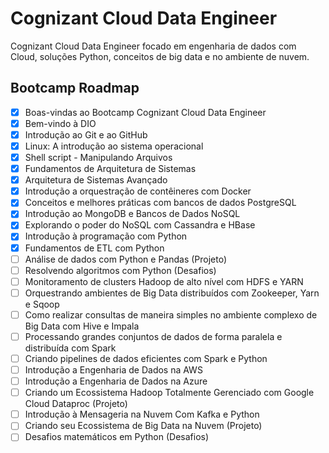 # Cognizant Cloud Data Engineer
Cognizant Cloud Data Engineer focado em engenharia de dados com Cloud, soluções Python, conceitos de big data e no ambiente de nuvem.

## Bootcamp Roadmap
- [x] Boas-vindas ao Bootcamp Cognizant Cloud Data Engineer
- [x] Bem-vindo à DIO
- [x] Introdução ao Git e ao GitHub
- [x] Linux: A introdução ao sistema operacional
- [x] Shell script - Manipulando Arquivos
- [x] Fundamentos de Arquitetura de Sistemas
- [x] Arquitetura de Sistemas Avançado
- [x] Introdução a orquestração de contêineres com Docker
- [x] Conceitos e melhores práticas com bancos de dados PostgreSQL
- [x] Introdução ao MongoDB e Bancos de Dados NoSQL
- [x] Explorando o poder do NoSQL com Cassandra e HBase
- [x] Introdução à programação com Python
- [x] Fundamentos de ETL com Python
- [ ] Análise de dados com Python e Pandas (Projeto)
- [ ] Resolvendo algoritmos com Python (Desafios)
- [ ] Monitoramento de clusters Hadoop de alto nível com HDFS e YARN
- [ ] Orquestrando ambientes de Big Data distribuídos com Zookeeper, Yarn e Sqoop
- [ ] Como realizar consultas de maneira simples no ambiente complexo de Big Data com Hive e Impala
- [ ] Processando grandes conjuntos de dados de forma paralela e distribuída com Spark
- [ ] Criando pipelines de dados eficientes com Spark e Python
- [ ] Introdução a Engenharia de Dados na AWS
- [ ] Introdução a Engenharia de Dados na Azure
- [ ] Criando um Ecossistema Hadoop Totalmente Gerenciado com Google Cloud Dataproc (Projeto)
- [ ] Introdução à Mensageria na Nuvem Com Kafka e Python
- [ ] Criando seu Ecossistema de Big Data na Nuvem (Projeto)
- [ ] Desafios matemáticos em Python (Desafios)
